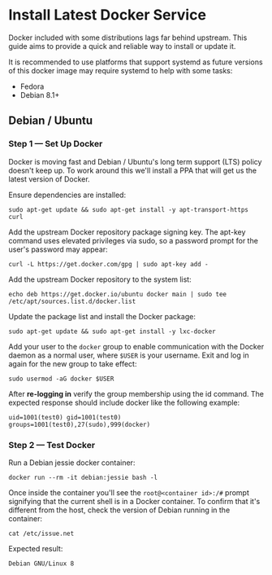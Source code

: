 # Install Latest Docker Service

Docker included with some distributions lags far behind upstream.  This guide aims to provide a quick and reliable way to install or update it.

It is recommended to use platforms that support systemd as future versions of this docker image may require systemd to help with some tasks:

* Fedora
* Debian 8.1+

## Debian / Ubuntu

### Step 1 — Set Up Docker

Docker is moving fast and Debian / Ubuntu's long term support (LTS) policy doesn't keep up. To work around this we'll install a PPA that will get us the latest version of Docker.

Ensure dependencies are installed:

    sudo apt-get update && sudo apt-get install -y apt-transport-https curl

Add the upstream Docker repository package signing key. The apt-key command uses elevated privileges via sudo, so a password prompt for the user's password may appear:

    curl -L https://get.docker.com/gpg | sudo apt-key add -

Add the upstream Docker repository to the system list:

    echo deb https://get.docker.io/ubuntu docker main | sudo tee /etc/apt/sources.list.d/docker.list

Update the package list and install the Docker package:

    sudo apt-get update && sudo apt-get install -y lxc-docker

Add your user to the `docker` group to enable communication with the Docker daemon as a normal user, where `$USER` is your username. Exit and log in again for the new group to take effect:

    sudo usermod -aG docker $USER

After **re-logging in** verify the group membership using the id command. The expected response should include docker like the following example:

    uid=1001(test0) gid=1001(test0) groups=1001(test0),27(sudo),999(docker)

### Step 2 — Test Docker

Run a Debian jessie docker container:

    docker run --rm -it debian:jessie bash -l

Once inside the container you'll see the `root@<container id>:/#` prompt signifying that the current shell is in a Docker container. To confirm that it's different from the host, check the version of Debian running in the container:

    cat /etc/issue.net

Expected result:

    Debian GNU/Linux 8
